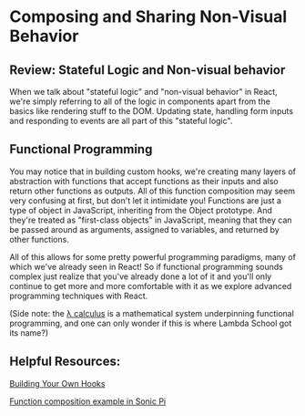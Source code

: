 # Composing and Sharing Non-Visual Behavior

## Review: Stateful Logic and Non-visual behavior
When we talk about "stateful logic" and "non-visual behavior" in React, we're simply referring to all of the logic in components apart from the basics like rendering stuff to the DOM. Updating state, handling form inputs and responding to events are all part of this "stateful logic".

## Functional Programming
You may notice that in building custom hooks, we're creating many layers of abstraction with functions that accept functions as their inputs and also return other functions as outputs. All of this function composition may seem very confusing at first, but don't let it intimidate you! Functions are just a type of object in JavaScript, inheriting from the Object prototype. And they're treated as "first-class objects" in JavaScript, meaning that they can be passed around as arguments, assigned to variables, and returned by other functions. 

All of this allows for some pretty powerful programming paradigms, many of which we've already seen in React! So if functional programming sounds complex just realize that you've already done a lot of it and you'll only continue to get more and more comfortable with it as we explore advanced programming techniques with React.

(Side note: the [λ calculus](https://personal.utdallas.edu/~gupta/courses/apl/lambda.pdf) is a mathematical system underpinning functional programming, and one can only wonder if this is where Lambda School got its name?)


## Helpful Resources:
[Building Your Own Hooks](https://reactjs.org/docs/hooks-custom.html)

[Function composition example in Sonic Pi](https://github.com/josh-jacobson/sonic-pi/blob/master/jj-functional-composition-example.rb)
